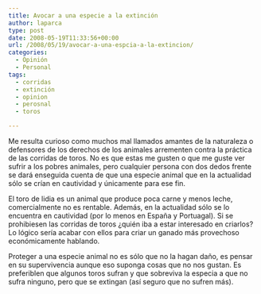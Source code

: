 ```yaml
---
title: Avocar a una especie a la extinción
author: laparca
type: post
date: 2008-05-19T11:33:56+00:00
url: /2008/05/19/avocar-a-una-espcia-a-la-extincion/
categories:
  - Opinión
  - Personal
tags:
  - corridas
  - extinción
  - opinion
  - perosnal
  - toros

---
```

Me resulta curioso como muchos mal llamados amantes de la naturaleza o defensores de los derechos de los animales arrementen contra la práctica de las corridas de toros. No es que estas me gusten o que me guste ver sufrir a los pobres animales, pero cualquier persona con dos dedos frente se dará enseguida cuenta de que una especie animal que en la actualidad sólo se crían en cautividad y únicamente para ese fin.

El toro de lidia es un animal que produce poca carne y menos leche, comercialmente no es rentable. Además, en la actualidad sólo se lo encuentra en cautividad (por lo menos en España y Portuagal). Si se prohibiesen las corridas de toros ¿quién iba a estar interesado en criarlos? Lo lógico sería acabar con ellos para criar un ganado más provechoso económicamente hablando.

Proteger a una especie animal no es sólo que no la hagan daño, es pensar en su supervivencia aunque eso suponga cosas que no nos gustan. Es preferiblen que algunos toros sufran y que sobreviva la especia a que no sufra ninguno, pero que se extingan (así seguro que no sufren más).